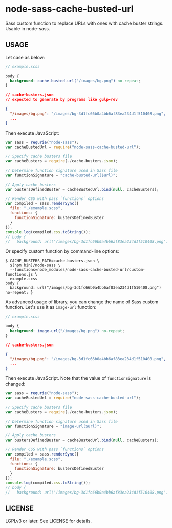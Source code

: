 node-sass-cache-busted-url
==========================

Sass custom function to replace URLs with ones with cache buster strings. Usable in node-sass.

USAGE
-----

Let case as below:

```scss
// example.scss

body {
  background: cache-busted-url("/images/bg.png") no-repeat;
}
```

```json
// cache-busters.json
// expected to generate by programs like gulp-rev

{
  "/images/bg.png": "/images/bg-3d1fc66b0a4bb6af83ea234d1f510408.png",
  ...
}
```

Then execute JavaScript:

```javascript
var sass = requrie("node-sass");
var cacheBustedUrl = require("node-sass-cache-busted-url");

// Specify cache busters file
var cacheBusters = require(./cache-busters.json);

// Determine function signature used in Sass file
var functionSignature = "cache-busted-url($url)";

// Apply cache busters
var bustersDefinedBuster = cacheBustedUrl.bind(null, cacheBusters);

// Render CSS with pass `functions` options
var compiled = sass.renderSync({
  file: "./example.scss",
  functions: {
    functionSignature: bustersDefinedBuster
  }
});
console.log(compiled.css.toString());
// body {
//   background: url("/images/bg-3d1fc66b0a4bb6af83ea234d1f510408.png") no-repeat; }
```

Or specify custom function by command-line options:

```
$ CACHE_BUSTERS_PATH=cache-busters.json \
  $(npm bin)/node-sass \
  --functions=node_modules/node-sass-cache-busted-url/custom-functions.js \
  example.scss
body {
  background: url("/images/bg-3d1fc66b0a4bb6af83ea234d1f510408.png") no-repeat; }

```

As advanced usage of library, you can change the name of Sass custom function. Let's use it as `image-url` function:

```scss
// example.scss

body {
  background: image-url("/images/bg.png") no-repeat;
}
```

```json
// cache-busters.json

{
  "/images/bg.png": "/images/bg-3d1fc66b0a4bb6af83ea234d1f510408.png",
  ...
}
```

Then execute JavaScript. Note that the value of `functionSignature` is changed:

```javascript
var sass = requrie("node-sass");
var cacheBustedUrl = require("node-sass-cache-busted-url");

// Specify cache busters file
var cacheBusters = require(./cache-busters.json);

// Determine function signature used in Sass file
var functionSignature = "image-url($url)";

// Apply cache busters
var bustersDefinedBuster = cacheBustedUrl.bind(null, cacheBusters);

// Render CSS with pass `functions` options
var compiled = sass.renderSync({
  file: "./example.scss",
  functions: {
    functionSignature: bustersDefinedBuster
  }
});
console.log(compiled.css.toString());
// body {
//   background: url("/images/bg-3d1fc66b0a4bb6af83ea234d1f510408.png") no-repeat; }
```

LICENSE
-------

LGPLv3 or later. See LICENSE for details.
